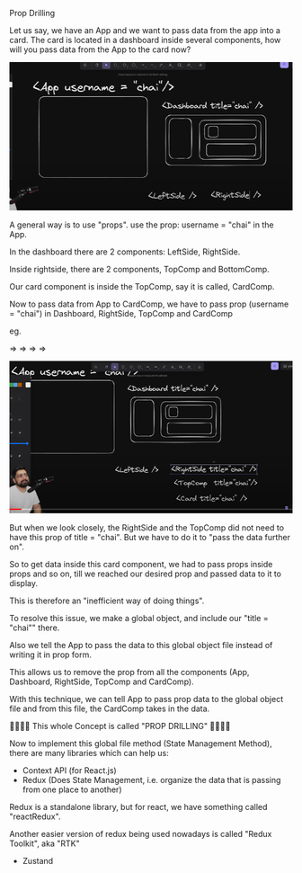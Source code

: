 Prop Drilling

Let us say, we have an App and we want to pass data from the app into a card. The card is located in a dashboard inside several components, how will you pass data from the App to the card now?

![](images/img1.png)

A general way is to use "props". 
use the prop: username = "chai" in the App.

In the dashboard there are 2 components: LeftSide, RightSide.

Inside rightside, there are 2 components, TopComp and BottomComp.

Our card component is inside the TopComp, say it is called, CardComp.

Now to pass data from App to CardComp, we have to pass prop (username = "chai")
in Dashboard, RightSide, TopComp and CardComp

eg. 

<App username = "chai" /> => <Dashboard title = "chai" /> => <RightSide title = "chai" /> => <TopComp title = "chai" /> => <CardComp title = "chai" />

![](images/img2.png)

But when we look closely, the RightSide and the TopComp did not need to have this prop of title = "chai". But we have to do it to "pass the data further on".

So to get data inside this card component, we had to pass props inside props and so on, till we reached our desired prop and passed data to it to display.

This is therefore an "inefficient way of doing things".

To resolve this issue, we make a global object, and include our "title = "chai"" there.  

Also we tell the App to pass the data to this global object file instead of writing it in prop form. 

This allows us to remove the prop from all the components (App, Dashboard, RightSide, TopComp and CardComp). 

With this technique, we can tell App to pass prop data to the global object file and from this file, the CardComp takes in the data.

🛑🛑🛑🛑 This whole Concept is called "PROP DRILLING" 🛑🛑🛑🛑

Now to implement this global file method (State Management Method), there are many libraries which can help us:

- Context API (for React.js)
- Redux (Does State Management, i.e. organize the data that is passing from one place to another)

Redux is a standalone library, but for react, we have something called "reactRedux". 

Another easier version of redux being used nowadays is called "Redux Toolkit", aka "RTK"

- Zustand

